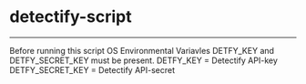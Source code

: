 # detectify-script
---
Before running this script OS Environmental Variavles DETFY_KEY and DETFY_SECRET_KEY must be present. 
DETFY_KEY = Detectify API-key
DETFY_SECRET_KEY = Detectify API-secret
